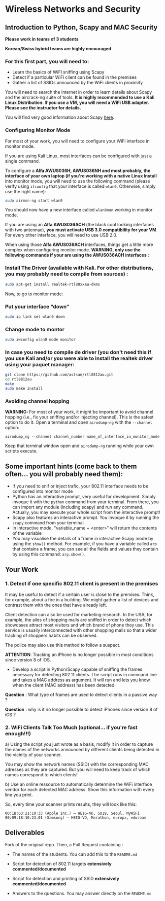 # Wireless Networks and Security

## Introduction to Python, Scapy and MAC Security

__Please work in teams of 3 students__

__Korean/Swiss hybrid teams are highly encouraged__

### For this first part, you will need to:

*  Learn the basics of WiFI sniffing using Scapy
*	Detect if a particular WiFi client can be found in the premises
*	Gather a list of SSIDs announced by the WiFi clients in proximity

You will need to search the Internet in order to learn details about Scapy and the aircrack-ng suite of tools. __It is highly recommended to use a Kali Linux Distribution. If you use a VM, you will need a WiFi USB adapter. Please see the instructor for details.__

You will find very good information about Scapy [here](https://scapy.readthedocs.io/en/latest/usage.html).


### Configuring Monitor Mode

For most of your work, you will need to configure your WiFi interface in monitor mode.

If you are using Kali Linux, most interfaces can be configured with just a single command.

To configure a __Alfa AWUS036H, AWUS036NH and most probably, the interface of your own laptop (if you're working with a native Linux Install__ into monitor mode, you will need to use the following command (please verify using ```ifconfig``` that your interface is called ```wlan0```. Otherwise, simply use the right name):

```bash
sudo airmon-ng start wlan0
```

You should now have a new interface called ```wlan0mon``` working in monitor mode.

If you are using an __Alfa AWUS036ACH__ (the black cool looking interfaces with two antennae), __you must activate USB 3.0 compatibility for your VM__. For every other interface, you will need to use USB 2.0.

When using those __Alfa AWUS036ACH__ interfaces, things get a little more complex when configuring monitor mode. __WARNING, only use the following commands if your are using the AWUS036ACH interfaces__ :

### Install The Driver (available with Kali. For other distributions, you may probably need to compile from sources) :

```bash
sudo apt-get install realtek-rtl88xxau-dkms
```

Now, to go to monitor mode:

### Put your interface “down”

```bash
sudo ip link set wlan0 down
```

### Change mode to montor

```bash
sudo iwconfig wlan0 mode monitor
```

### In case you need to compile de driver (you don't need this if you use Kali and/or you were able to install the realtek driver using your paquet manager:

```bash
git clone https://github.com/astsam/rtl8812au.git
cd rtl8812au
make
sudo make install
```

### Avoiding channel hopping

__WARNING:__ For most of your work, it might be important to avoid channel hopping (i.e., fix your sniffing and/or injecting channel). This is the safest option to do it. Open a terminal and open ```airodump-ng``` with the ```--channel``` option:

```airodump_ng --channel channel_number name_of_interface_in_monitor_mode```

Keep that terminal window open and ```airodump-ng``` running while your own scripts execute.


## Some important hints (come back to them often... you will probably need them):


- If you need to snif or inject trafic, your 802.11 interface needs to be configured into monitor mode
- Python has an interactive prompt, very useful for development. Simply invoque it with the ```python``` command from your terminal. From there, you can import any module (including scapy) and run any command. Actually, you may execute your whole script from the interactive prompt!
- Scapy also features an interactive prompt. You invoque it by running the ```scapy``` command from your terminal
- In interactive mode, "variable_name + \<enter\>" will return the contents of the variable
- You may visualise the details of a frame in interactive Scapy mode by using the ```show()``` method. For example, if you have a variable called ```arp``` that contains a frame, you can see all the fields and values they contain by using this command: ```arp.show()```. 


## Your Work

### 1. Detect if one specific 802.11 client is present in the premises

It may be useful to detect if a certain user is close to the premises. Think, for example, about a fire in a building. We might gather a list of devices and contrast them with the ones that have already left.

Client detection can also be used for marketing research. In the USA, for example, the ailes of shopping malls are sniffed in order to detect which showcases attract most visitors and which brand of phone they use. This service is usually interconnected with other shopping malls so that a wider tracking of shoppers habits can be observed.

The police may also use this method to follow a suspect.


__ATTENTION__: Tracking an iPhone is no longer possible in most conditions since version 8 of iOS.

* Develop a script in Python/Scapy capable of sniffing the frames necessary for detecting 802.11 clients. The script runs in command line and takes a MAC address as argument. It will run and lets you know when the client (MAC address) has been detected.
 
__Question__ : What type of frames are used to detect clients in a passive way ?

__Question__ : why is it no longer possible to detect iPhones since version 8 of iOS ?


### 2. WiFi Clients Talk Too Much (optional... if you're fast enough!!!)

a) Using the script you just wrote as a basis, modify it in order to capture the names of the networks announced by different clients being detected in the vicinity of your scanner.


You may show the network names (SSID) with the corresponding MAC adresses as they are captured. But you will need to keep track of which names correspond to which clients!

b) Use an online ressource to automatically determine the WiFi interface vendor for each detected MAC address. Show this information with every line you print.

So, every time your scanner prints results, they will look like this:

```
00:1B:63:21:10:33 (Apple Inc.) – HEIG-VD, SU19, Seoul, MyWiFi
00:09:18:10:23:01 (Samsung) – HEIG-VD, Marathon, europa, eduroam
```

## Deliverables

Fork of the original repo. Then, a Pull Request containing :

- The names of the students. You can add this to the ```README.md```

- Script for detection of 802.11 targets __extensively commented/documented__

- Script for detection and printing of SSID __extensively commented/documented__

- Answers to the questions. You may answer directly on the ```README.md```
